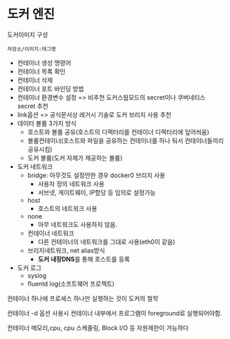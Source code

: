 # 도커 엔진

도커이미지 구성

```docker
저장소/이미지:태그명
```

- 컨테이너 생성 명령어
- 컨테이너 목록 확인
- 컨테이너 삭제
- 컨테이너 포트 바인딩 방법
- 컨테이너 환경변수 설정 => 비추천 도커스웜모드의 secret이나 쿠버네티스 secret 추천
- link옵션 => 공식문서상 레거시 기술로 도커 브리지 사용 추천
- 데이터 볼륨 3가지 방식
    - 호스트와 볼륨 공유(호스트의 디렉터리를 컨테이너 디렉터리에 덮어씌움)
    - 볼륨컨테이너(호스트와 파일을 공유하는 컨테이너를 하나 둬서 컨테이너들끼리 공유시킴)
    - 도커 볼륨(도커 자체가 제공하는 볼륨)
- 도커 네트워크
    - bridge: 아무것도 설정안한 경우 docker0 브리지 사용
        - 사용자 정의 네트워크 사용
        - 서브넷, 게이트웨이, IP할당 등 임의로 설정가능
    - host
        - 호스트의 네트워크 사용
    - none
        - 아무 네트워크도 사용하지 않음.
    - 컨테이너 네트워크
        - 다른 컨테이너의 네트워크를 그대로 사용(eth0이 같음)
    - 브리지네트워크, net alias방식
        - **도커 내장DNS**를 통해 호스트를 등록
- 도커 로그
    - syslog
    - fluentd log(소프트웨어 프로젝트)

컨테이너 하나에 프로세스 하나만 실행하는 것이 도커의 철학

컨테이너 -d 옵션 사용시 컨테이너 내부에서 프로그램이 foreground로 실행되어야함.

컨테이너 메모리,cpu, cpu 스케줄링, Block I/O 등 자원제한이 가능하다


